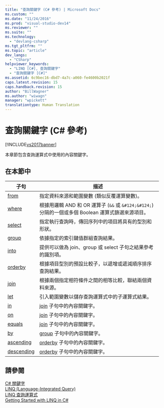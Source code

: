 ```yaml
---
title: "查詢關鍵字 (C# 參考) | Microsoft Docs"
ms.custom: ""
ms.date: "11/24/2016"
ms.prod: "visual-studio-dev14"
ms.reviewer: ""
ms.suite: ""
ms.technology: 
  - "devlang-csharp"
ms.tgt_pltfrm: ""
ms.topic: "article"
dev_langs: 
  - "CSharp"
helpviewer_keywords: 
  - "LINQ [C#], 查詢關鍵字"
  - "查詢關鍵字 [C#]"
ms.assetid: 6c9bec16-dbd7-4a7c-a060-fe4600b2021f
caps.latest.revision: 15
caps.handback.revision: 15
author: "BillWagner"
ms.author: "wiwagn"
manager: "wpickett"
translationtype: Human Translation
---
```

# 查詢關鍵字 (C# 參考)
[!INCLUDE[vs2017banner](../../../csharp/includes/vs2017banner.md)]

本章節包含查詢運算式中使用的內容關鍵字。  
  
## 在本節中  
  
|子句|描述|  
|--------|--------|  
|[from](../../../csharp/language-reference/keywords/from-clause.md)|指定資料來源和範圍變數 \(類似反覆運算變數\)。|  
|[where](../../../csharp/language-reference/keywords/where-clause.md)|根據用邏輯 AND 和 OR 運算子 \(`&&` 或 `&#124;&#124;`\) 分隔的一個或多個 Boolean 運算式篩選來源項目。|  
|[select](../../../csharp/language-reference/keywords/select-clause.md)|指定執行查詢時，傳回序列中的項目將具有的型別和形狀。|  
|[group](../../../csharp/language-reference/keywords/group-clause.md)|依據指定的索引鍵值群組查詢結果。|  
|[into](../../../csharp/language-reference/keywords/into.md)|提供可以做為 join、group 或 select 子句之結果參考的識別項。|  
|[orderby](../../../csharp/language-reference/keywords/orderby-clause.md)|根據項目型別的預設比較子，以遞增或遞減順序排序查詢結果。|  
|[join](../../../csharp/language-reference/keywords/join-clause.md)|根據兩個指定相符條件之間的相等比較，聯結兩個資料來源。|  
|[let](../../../csharp/language-reference/keywords/let-clause.md)|引入範圍變數以儲存查詢運算式中的子運算式結果。|  
|[in](../../../csharp/language-reference/keywords/in.md)|[join](../../../csharp/language-reference/keywords/join-clause.md) 子句中的內容關鍵字。|  
|[on](../../../csharp/language-reference/keywords/on.md)|[join](../../../csharp/language-reference/keywords/join-clause.md) 子句中的內容關鍵字。|  
|[equals](../../../csharp/language-reference/keywords/equals.md)|[join](../../../csharp/language-reference/keywords/join-clause.md) 子句中的內容關鍵字。|  
|[by](../../../csharp/language-reference/keywords/by.md)|[group](../../../csharp/language-reference/keywords/group-clause.md) 子句中的內容關鍵字。|  
|[ascending](../../../csharp/language-reference/keywords/ascending.md)|[orderby](../../../csharp/language-reference/keywords/orderby-clause.md) 子句中的內容關鍵字。|  
|[descending](../../../csharp/language-reference/keywords/descending.md)|[orderby](../../../csharp/language-reference/keywords/orderby-clause.md) 子句中的內容關鍵字。|  
  
## 請參閱  
 [C\# 關鍵字](../../../csharp/language-reference/keywords/index.md)   
 [LINQ \(Language\-Integrated Query\)](../Topic/LINQ%20\(Language-Integrated%20Query\).md)   
 [LINQ 查詢運算式](../../../csharp/programming-guide/linq-query-expressions/index.md)   
 [Getting Started with LINQ in C\#](../../../csharp/programming-guide/concepts/linq/getting-started-with-linq.md)